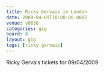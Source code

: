 ```yaml
---
title: Ricky Gervais in London
date: 2009-04-09T18:00:00.000Z
venue: v8638
categories: gig
board: 8
layout: gig
tags: [ricky gervais]
---
```

Ricky Gervais tickets for 09/04/2009